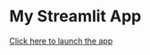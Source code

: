 # My Streamlit App

[Click here to launch the app](https://MNCEDISIMNCWABE.github.io/route_planning_test/model_app_with_map.py)
